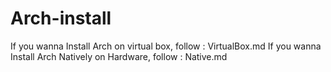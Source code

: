 # Arch-install

If you wanna Install Arch on virtual box, follow : VirtualBox.md
If you wanna Install Arch Natively on Hardware, follow : Native.md
